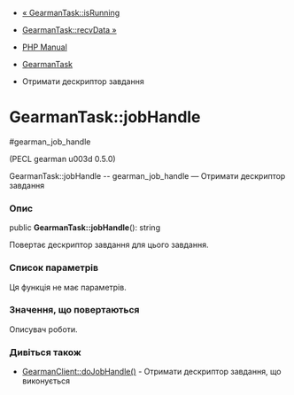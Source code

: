 - [« GearmanTask::isRunning](gearmantask.isrunning.md)
- [GearmanTask::recvData »](gearmantask.recvdata.md)

- [PHP Manual](index.md)
- [GearmanTask](class.gearmantask.md)
- Отримати дескриптор завдання

# GearmanTask::jobHandle

#gearman_job_handle

(PECL gearman u003d 0.5.0)

GearmanTask::jobHandle -- gearman_job_handle — Отримати дескриптор
завдання

### Опис

public **GearmanTask::jobHandle**(): string

Повертає дескриптор завдання для цього завдання.

### Список параметрів

Ця функція не має параметрів.

### Значення, що повертаються

Описувач роботи.

### Дивіться також

- [GearmanClient::doJobHandle()](gearmanclient.dojobhandle.md) -
Отримати дескриптор завдання, що виконується
